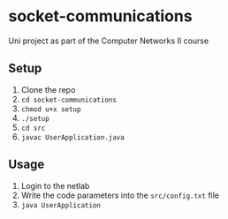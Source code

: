 # socket-communications
Uni project as part of the Computer Networks II course

## Setup
1. Clone the repo
2. `cd socket-communications`
3. `chmod u+x setup`
4. `./setup`
5. `cd src`
5. `javac UserApplication.java`

## Usage
1. Login to the netlab
2. Write the code parameters into the `src/config.txt` file
3. `java UserApplication`
